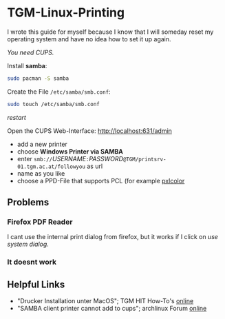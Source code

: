 # TGM-Linux-Printing
I wrote this guide for myself because I know that I will someday reset my
operating system and have no idea how to set it up again.

_You need CUPS._

Install **samba**:
```zsh
sudo pacman -S samba
```

Create the File `/etc/samba/smb.conf`:
```zsh
sudo touch /etc/samba/smb.conf
```

_restart_

Open the CUPS Web-Interface: [http://localhost:631/admin](http://localhost:631/admin)
 - add a new printer
 - choose **Windows Printer via SAMBA**
 - enter `smb://`*USERNAME*`:`_PASSWORD_`@TGM/printsrv-01.tgm.ac.at/followyou` as url
 - name as you like
 - choose a PPD-File that supports PCL (for example [pxlcolor](https://www.openprinting.org/printer/Generic/Generic-PCL_6_PCL_XL_Printer)
 
## Problems
### Firefox PDF Reader
I cant use the internal print dialog from firefox, but it works if I click on *use system dialog*.

### It doesnt work

## Helpful Links
 * "Drucker Installation unter MacOS"; TGM HIT How-To's [online](https://portal.tgm.ac.at/Anleitungen/TGM-Drucker-Installation-unter-MacOS.pdf)
 * "SAMBA client printer cannot add to cups"; archlinux Forum [online](https://bbs.archlinux.org/viewtopic.php?id=173334)
